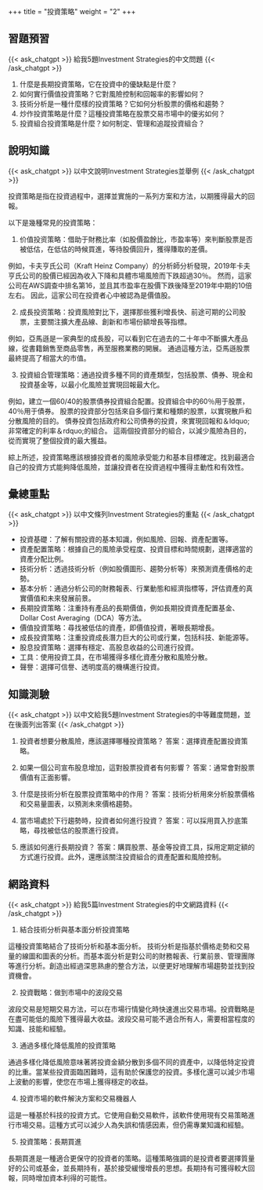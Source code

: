 +++
title = "投資策略"
weight = "2"
+++
## 習題預習
{{< ask_chatgpt >}}
給我5題Investment Strategies的中文問題
{{< /ask_chatgpt >}}



1. 什麼是長期投資策略，它在投資中的優缺點是什麼？
2. 如何實行價值投資策略？它對風險控制和回報率的影響如何？
3. 技術分析是一種什麼樣的投資策略？它如何分析股票的價格和趨勢？
4. 炒作投資策略是什麼？這種投資策略在股票交易市場中的優劣如何？
5. 投資組合投資策略是什麼？如何制定、管理和追蹤投資組合？   

## 說明知識
{{< ask_chatgpt >}}
以中文說明Investment Strategies並舉例
{{< /ask_chatgpt >}}



投資策略是指在投資過程中，選擇並實施的一系列方案和方法，以期獲得最大的回報。

以下是幾種常見的投資策略：

1. 价值投资策略：借助于財務比率（如股價盈餘比，市盈率等）來判斷股票是否被低估，在低估的時候買進，等待股價回升，獲得賺取的差價。

例如，卡夫亨氏公司（Kraft Heinz Company）的分析師分析發現，2019年卡夫亨氏公司的股價已經因為收入下降和具體市場風險而下跌超過30％。 然而，這家公司在AWS調查中排名第16，並且其市盈率在股價下跌後降至2019年中期的10倍左右。 因此，這家公司在投資者心中被認為是價值股。

2. 成長投资策略：投資風險對比下，選擇那些獲利增長快、前途可期的公司股票，主要關注擴大產品線、創新和市場份額增長等指標。

例如，亞馬遜是一家典型的成長股，可以看到它在過去的二十年中不斷擴大產品線，從書籍銷售至商品零售，再至服務業務的開展。 通過這種方法，亞馬遜股票最終提高了相當大的市值。

3. 投資組合管理策略：通過投資多種不同的資產類型，包括股票、債券、現金和投資基金等，以最小化風險並實現回報最大化。

例如，建立一個60/40的股票債券投資組合配置。投資組合中的60％用于股票，40％用于債券。 股票的投資部分包括來自多個行業和種類的股票，以實現散戶和分散風險的目的。 債券投資包括政府和公司債券的投資，來實現回報和＆ldquo;非常確定的利率＆rdquo;的組合。 這兩個投資部分的組合，以減少風險為目的，從而實現了整個投資的最大獲益。

綜上所述，投資策略應該根據投資者的風險承受能力和基本目標確定。找到最適合自己的投資方式能夠降低風險，並讓投資者在投資過程中獲得主動性和有效性。   

## 彙總重點
{{< ask_chatgpt >}}
以中文條列Investment Strategies的重點
{{< /ask_chatgpt >}}



- 投資基礎：了解有關投資的基本知識，例如風險、回報、資產配置等。
- 資產配置策略：根據自己的風險承受程度、投資目標和時間規劃，選擇適當的資產分配比例。
- 技術分析：透過技術分析（例如股價圖形、趨勢分析等）來預測資產價格的走勢。
- 基本分析：通過分析公司的財務報表、行業動態和經濟指標等，評估資產的真實價值和未來發展前景。
- 長期投資策略：注重持有產品的長期價值，例如長期投資資產配置基金、Dollar Cost Averaging（DCA）等方法。
- 價值投資策略：尋找被低估的資產，即價值投資，著眼長期增長。
- 成長投資策略：注重投資成長潛力巨大的公司或行業，包括科技、新能源等。
- 股息投資策略：選擇有穩定、高股息收益的公司進行投資。 
- 工具：使用投資工具，在市場獲得多樣化資產分散和風險分散。
- 聲譽：選擇可信譽、透明度高的機構進行投資。   

## 知識測驗
{{< ask_chatgpt >}}
以中文給我5題Investment Strategies的中等難度問題，並在後面列出答案
{{< /ask_chatgpt >}}



1. 投資者想要分散風險，應該選擇哪種投資策略？
答案：選擇資產配置投資策略。

2. 如果一個公司宣布股息增加，這對股票投資者有何影響？
答案：通常會對股票價值有正面影響。

3. 什麼是技術分析在股票投資策略中的作用？
答案：技術分析用來分析股票價格和交易量圖表，以預測未來價格趨勢。

4. 當市場處於下行趨勢時，投資者如何進行投資？
答案：可以採用買入抄底策略，尋找被低估的股票進行投資。

5. 應該如何進行長期投資？
答案：購買股票、基金等投資工具，採用定期定額的方式進行投資。此外，還應該關注投資組合的資產配置和風險控制。   

## 網路資料
{{< ask_chatgpt >}}
給我5篇Investment Strategies的中文網路資料
{{< /ask_chatgpt >}}



1. 結合技術分析與基本面分析投資策略

這種投資策略結合了技術分析和基本面分析。 技術分析是指基於價格走勢和交易量的線圖和圖表的分析。而基本面分析是對公司的財務報表、行業前景、管理團隊等進行分析。創造出經過深思熟慮的整合方法，以便更好地理解市場趨勢並找到投資機會。

2. 投資戰略：做到市場中的波段交易

波段交易是短期交易方法，可以在市場行情變化時快速進出交易市場。投資戰略是在盡可能低的風險下獲得最大收益。波段交易可能不適合所有人，需要相當程度的知識、技能和經驗。

3. 通過多樣化降低風險的投資策略

通過多樣化降低風險意味著將投資金額分散到多個不同的資產中，以降低特定投資的比重。當某些投資面臨困難時，這有助於保護您的投資。多樣化還可以減少市場上波動的影響，使您在市場上獲得穩定的收益。

4. 投資市場的軟件解決方案和交易機器人

這是一種基於科技的投資方式。它使用自動交易軟件，該軟件使用現有交易策略進行市場交易。這種方式可以減少人為失誤和情感因素，但仍需專業知識和經驗。

5. 投資策略：長期買進

長期買進是一種適合更保守的投資者的策略。這種策略強調的是投資者要選擇質量好的公司或基金，並長期持有，基於接受緩慢增長的思想。長期持有可獲得較大回報，同時增加資本利得的可能性。   

